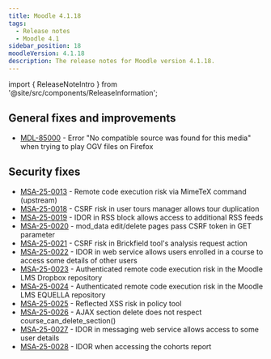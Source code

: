```yaml
---
title: Moodle 4.1.18
tags:
  - Release notes
  - Moodle 4.1
sidebar_position: 18
moodleVersion: 4.1.18
description: The release notes for Moodle version 4.1.18.
---
```


import { ReleaseNoteIntro } from '@site/src/components/ReleaseInformation';

<ReleaseNoteIntro releaseName={frontMatter.moodleVersion} />

## General fixes and improvements
<!-- cspell:disable -->
- [MDL-85000](https://tracker.moodle.org/browse/MDL-85000) - Error "No compatible source was found for this media" when trying to play OGV files on Firefox
<!-- cspell:enable -->

## Security fixes
<!-- cspell:disable -->
- [MSA-25-0013](https://moodle.org/mod/forum/discuss.php?d=467592) - Remote code execution risk via MimeTeX command (upstream)
- [MSA-25-0018](https://moodle.org/mod/forum/discuss.php?d=467597) - CSRF risk in user tours manager allows tour duplication
- [MSA-25-0019](https://moodle.org/mod/forum/discuss.php?d=467598) - IDOR in RSS block allows access to additional RSS feeds
- [MSA-25-0020](https://moodle.org/mod/forum/discuss.php?d=467599) - mod_data edit/delete pages pass CSRF token in GET parameter
- [MSA-25-0021](https://moodle.org/mod/forum/discuss.php?d=467600) - CSRF risk in Brickfield tool's analysis request action
- [MSA-25-0022](https://moodle.org/mod/forum/discuss.php?d=467601) - IDOR in web service allows users enrolled in a course to access some details of other users
- [MSA-25-0023](https://moodle.org/mod/forum/discuss.php?d=467602) - Authenticated remote code execution risk in the Moodle LMS Dropbox repository
- [MSA-25-0024](https://moodle.org/mod/forum/discuss.php?d=467603) - Authenticated remote code execution risk in the Moodle LMS EQUELLA repository
- [MSA-25-0025](https://moodle.org/mod/forum/discuss.php?d=467604) - Reflected XSS risk in policy tool
- [MSA-25-0026](https://moodle.org/mod/forum/discuss.php?d=467605) - AJAX section delete does not respect course_can_delete_section()
- [MSA-25-0027](https://moodle.org/mod/forum/discuss.php?d=467606) - IDOR in messaging web service allows access to some user details
- [MSA-25-0028](https://moodle.org/mod/forum/discuss.php?d=467607) - IDOR when accessing the cohorts report
<!-- cspell:enable -->
